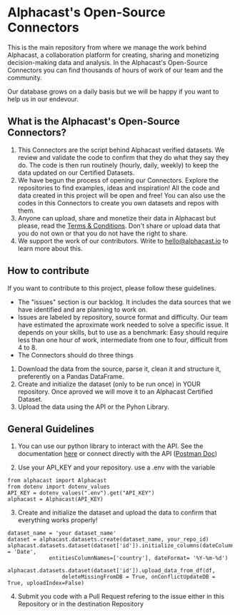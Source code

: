 # Alphacast's Open-Source Connectors

This is the main repository from where we manage the work behind Alphacast, a collaboration platform for creating, sharing and monetizing decision-making data and analysis. In the Alphacast's Open-Source Connectors you can find thousands of hours of work of our team and the community.

Our database grows on a daily basis but we will be happy if you want to help us in our endevour.

## What is the Alphacast's Open-Source Connectors?

1. This Connectors are the script behind Alphacast verified datasets. We review and validate the code to confirm that they do what they say they do. The code is then run routinely (hourly, daily, weekly) to keep the data updated on our Certified Datasets. 
2. We have begun the process of opening our Connectors. Explore the repositories to find examples, ideas and inspiration! All the code and data created in this project will be open and free! You can also use the codes in this Connectors to create you own datasets and repos with them.
3. Anyone can upload, share and monetize their data in Alphacast but please, read the [Terms & Conditions](https://www.alphacast.io/terms). Don't share or upload data that you do not own or that you do not have the right to share.
4. We support the work of our contributors. Write to hello@alphacast.io to learn more about this.

## How to contribute

If you want to contribute to this project, please follow these guidelines.

- The "issues" section is our backlog. It includes the data sources that we have identified and are planning to work on. 
- Issues are labeled by repository, source format and difficulty. Our team have estimated the aproximate work needed to solve a specific issue. It depends on your skills, but to use as a benchmark: Easy should require less than one hour of work, intermediate from one to four, difficult from 4 to 8.
- The Connectors should do three things
1. Download the data from the source, parse it, clean it and structure it, preferently on a Pandas DataFrame.
2. Create and initialize the dataset (only to be run once) in YOUR repository. Once aproved we will move it to an Alphacast Certified Dataset. 
3. Upload the data using the API or the Pyhon Library.

## General Guidelines

1. You can use our python library to interact with the API. See the documentation [here](https://alphacast-python-sdk.readthedocs.io/en/latest/reference.html#quick-start) or connect directly with the API ([Postman Doc](https://documenter.getpostman.com/view/17184186/TzzDLb94))

2. Use your API_KEY and your repository. use a .env with the variable

```
from alphacast import Alphacast
from dotenv import dotenv_values
API_KEY = dotenv_values(".env").get("API_KEY")
alphacast = Alphacast(API_KEY)
```

3. Create and initialize the dataset and upload the data to confirm that everything works properly!

```
dataset_name = 'your dataset_name'
dataset = alphacast.datasets.create(dataset_name, your_repo_id)
alphacast.datasets.dataset(dataset['id']).initialize_columns(dateColumnName = 'Date', 
             entitiesColumnNames=['country'], dateFormat= '%Y-%m-%d')

alphacast.datasets.dataset(dataset['id']).upload_data_from_df(df, 
                 deleteMissingFromDB = True, onConflictUpdateDB = True, uploadIndex=False)
```

4. Submit you code with a Pull Request refering to the issue either in this Repository or in the destination Repository
